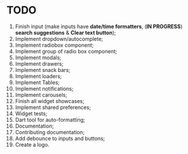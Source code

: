 # TODO

1. Finish input (make inputs have **date/time formatters**, (**IN PROGRESS**) **search suggestions** & **Clear text button**);
1. Implement dropdown/autocomplete;
1. Implement radiobox component;
1. Implement group of radio box component;
1. Implement modals;
1. Implement drawers;
1. Implement snack bars;
1. Implement loaders;
1. Implement Tables;
1. Implement notifications;
1. Implement carousels;
1. Finish all widget showcases;
1. Implement shared preferences;
1. Widget tests;
1. Dart tool for auto-formatting;
1. Documentation;
1. Contributing documentation;
1. Add debounce to inputs and buttons;
1. Create a logo.
